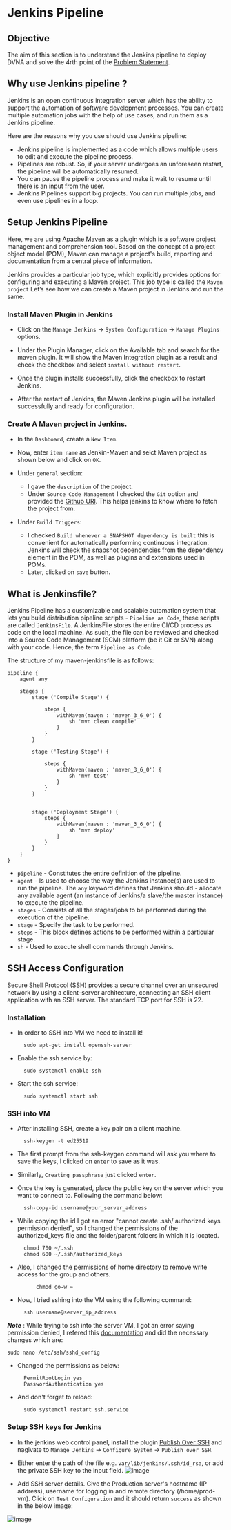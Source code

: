 # Jenkins Pipeline

## Objective

The aim of this section is to understand the Jenkins pipeline to deploy DVNA and solve the 4rth point of the [Problem Statement](https://devsecops-report.netlify.app/problem-statements/).

## Why use Jenkins pipeline ?
Jenkins is an open continuous integration server which has the ability to support the automation of software development processes. You can create multiple automation jobs with the help of use cases, and run them as a Jenkins pipeline.

Here are the reasons why you use should use Jenkins pipeline:

- Jenkins pipeline is implemented as a code which allows multiple users to edit and execute the pipeline process.
- Pipelines are robust. So, if your server undergoes an unforeseen restart, the pipeline will be automatically resumed.
- You can pause the pipeline process and make it wait to resume until there is an input from the user.
- Jenkins Pipelines support big projects. You can run multiple jobs, and even use pipelines in a loop.

##  Setup Jenkins Pipeline

Here, we are using [Apache Maven](https://maven.apache.org/) as a plugin which is a software project management and comprehension tool. Based on the concept of a project object model (POM), Maven can manage a project's build, reporting and documentation from a central piece of information.

Jenkins provides a particular job type, which explicitly provides options for configuring and executing a Maven project. This job type is called the `Maven project` Let’s see how we can create a Maven project in Jenkins and run the same.

### Install Maven Plugin in Jenkins

- Click on the `Manage Jenkins` -> `System Configuration` -> `Manage Plugins` options.
 
- Under the Plugin Manager, click on the Available tab and search for the maven plugin. It will show the Maven Integration plugin as a result and check the checkbox and select `install without restart`.

- Once the plugin installs successfully, click the checkbox to restart Jenkins.

- After the restart of Jenkins, the Maven Jenkins plugin will be installed successfully and ready for configuration.

### Create A Maven project in Jenkins.

- In the `Dashboard`, create a `New Item`.
  
- Now, enter `item name` as Jenkin-Maven and selct Maven project as shown below and click on `OK`.

- Under `general` section:
    - I gave the `description` of the project.
    - Under `Source Code Management` I checked the `Git` option and provided the [Github URl](https://github.com/jenkins-docs/simple-java-maven-app). This helps jenkins to know where to fetch the project from.
   
- Under `Build Triggers`:
    - I checked `Build whenever a SNAPSHOT dependency is built` this is convenient for automatically performing continuous integration. Jenkins will check the snapshot dependencies from the dependency element in the POM, as well as plugins and extensions used in POMs.
    - Later, clicked on `save` button.


## What is Jenkinsfile?

Jenkins Pipeline has a customizable and scalable automation system that lets you build distribution pipeline scripts -  `Pipeline as Code`, these scripts are called `JenkinsFile`. 
A JenkinsFile stores the entire CI/CD process as code on the local machine. As such, the file can be reviewed and checked into a Source Code Management (SCM) platform (be it Git or SVN) along with your code. Hence, the term `Pipeline as Code`.


The structure of my maven-jenkinsfile is as follows:

         
    pipeline {
        agent any

        stages {
            stage ('Compile Stage') {

                steps {
                    withMaven(maven : 'maven_3_6_0') {
                        sh 'mvn clean compile'
                    }
                }
            }

            stage ('Testing Stage') {

                steps {
                    withMaven(maven : 'maven_3_6_0') {
                        sh 'mvn test'
                    }
                }
            }


            stage ('Deployment Stage') {
                steps {
                    withMaven(maven : 'maven_3_6_0') {
                        sh 'mvn deploy'
                    }
                }
            }
        }
    }
  
- `pipeline` - Constitutes the entire definition of the pipeline.
- `agent` - Is used to choose the way the Jenkins instance(s) are used to run the pipeline. The `any` keyword defines that Jenkins should - allocate any available agent (an instance of Jenkins/a slave/the master instance) to execute the pipeline.
- `stages` - Consists of all the stages/jobs to be performed during the execution of the pipeline.
- `stage` - Specify the task to be performed.
- `steps` - This block defines actions to be performed within a particular stage.
- `sh` - Used to execute shell commands through Jenkins.
 
## SSH Access Configuration

Secure Shell Protocol (SSH) provides a secure channel over an unsecured network by using a client–server architecture, connecting an SSH client application with an SSH server. The standard TCP port for SSH is 22.
  
### Installation

- In order to SSH into VM we need to install it!

        sudo apt-get install openssh-server

- Enable the ssh service by:
  
        sudo systemctl enable ssh

- Start the ssh service:
  
        sudo systemctl start ssh
    
### SSH into VM

- After installing SSH, create a key pair on a client machine.
   
        ssh-keygen -t ed25519 

- The first prompt from the ssh-keygen command will ask you where to save the keys, I clicked on `enter` to save as it was.
- Similarly, `Creating passphrase` just clicked `enter`.
- Once the key is generated, place the public key on the server which you want to connect to. Following the command below:
  
        ssh-copy-id username@your_server_address

- While copying the id I got an error "cannot create .ssh/ authorized keys permission denied", so I changed the permissions of the authorized_keys file and the folder/parent folders in which it is located.
 
        chmod 700 ~/.ssh
        chmod 600 ~/.ssh/authorized_keys
- Also, I changed the permissions of home directory to remove write access for the group and others.
 
            chmod go-w ~

- Now, I tried sshing into the VM using the following command:

        ssh username@server_ip_address

***Note*** : While trying to ssh into the server VM, I got an error saying permission denied, I refered this  [documentation](https://www.digitalocean.com/community/questions/ssh-permission-denied-please-try-again) and did the necessary changes which are:
                
    sudo nano /etc/ssh/sshd_config

- Changed the permissions as below:

        PermitRootLogin yes
        PasswordAuthentication yes
   
- And don't forget to reload:

        sudo systemctl restart ssh.service

### Setup SSH keys for Jenkins   
- In the jenkins web control panel, install the plugin [Publish Over SSH](https://plugins.jenkins.io/publish-over-ssh/) and nagivate to `Manage Jenkins` -> `Configure System` -> `Publish over SSH`.
  
- Either enter the path of the file e.g. `var/lib/jenkins/.ssh/id_rsa`, or add the private SSH key to the input field.
![image](pictures/sshs.png)

- Add SSH server details. Give the Production server's hostname (IP address), username for logging in and remote directory (/home/prod-vm). Click on `Test Configuration` and it should return `success` as shown in the below image:

![image](pictures/ssh-server.png)